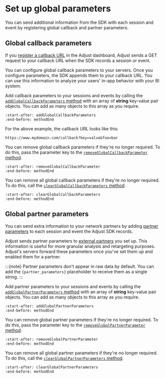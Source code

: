 # Set up global parameters

You can send additional information from the SDK with each session and event by registering global callback and partner parameters.

## Global callback parameters

If you [register a callback URL](https://help.adjust.com/en/article/set-up-callbacks
) in the Adjust dashboard, Adjust sends a GET request to your callback URL when the SDK records a session or event.

You can configure global callback parameters to your servers. Once you configure parameters, the SDK appends them to your callback URL. You can use this information to analyze your users' in-app behavior with your BI system.

Add callback parameters to your sessions and events by calling the [`addGlobalCallbackParameters` method](web-addGlobalCallbackParameters-invocation) with an array of **string** key-value pair objects. You can add as many objects to this array as you require.

```{include} /web/fragments/Adjust.md
:start-after: addGlobalCallbackParameters
:end-before: methodEnd
```

For the above example, the callback URL looks like this:

```
https://www.mydomain.com/callback?key=value&foo=bar
```
You can remove global callback parameters if they're no longer required. To do this, pass the parameter key to the [`removeGlobalCallbackParameter` method](web-removeGlobalCallbackParameter-invocation).

```{include} /web/fragments/Adjust.md
:start-after: removeGlobalCallbackParameter
:end-before: methodEnd
```

You can remove all global callback parameters if they're no longer required. To do this, call the [`clearGlobalCallbackParameters` method](web-clearGlobalCallbackParameters-invocation).

```{include} /web/fragments/Adjust.md
:start-after: clearGlobalCallbackParameters
:end-before: methodEnd
```

## Global partner parameters

You can send extra information to your network partners by adding [partner parameters](https://help.adjust.com/en/article/advanced-event-setup#receive-custom-data-with-partner-parameters) to each session and event the Adjust SDK records.

Adjust sends partner parameters to [external partners](https://help.adjust.com/en/article/integrated-partners) you set up. This information is useful for more granular analysis and retargeting purposes. Adjust's servers forward these parameters once you've set them up and enabled them for a partner.

:::{note}
Partner parameters don't appear in raw data by default. You can add the `{partner_parameters}` placeholder to receive them as a single string.
:::

Add partner parameters to your sessions and events by calling the [`addGlobalPartnerParameters` method](web-addGlobalPartnerParameters-invocation) with an array of **string** key-value pair objects. You can add as many objects to this array as you require.

```{include} /web/fragments/Adjust.md
:start-after: addGlobalPartnerParameters
:end-before: methodEnd
```

You can remove global partner parameters if they're no longer required. To do this, pass the parameter key to the [`removeGlobalPartnerParameter` method](web-removeGlobalPartnerParameter-invocation).

```{include} /web/fragments/Adjust.md
:start-after: removeGlobalPartnerParameter
:end-before: methodEnd
```

You can remove all global partner parameters if they're no longer required. To do this, call the [`clearGlobalPartnerParameters` method](web-clearGlobalPartnerParameters-invocation).

```{include} /web/fragments/Adjust.md
:start-after: clearGlobalPartnerParameters
:end-before: methodEnd
```


